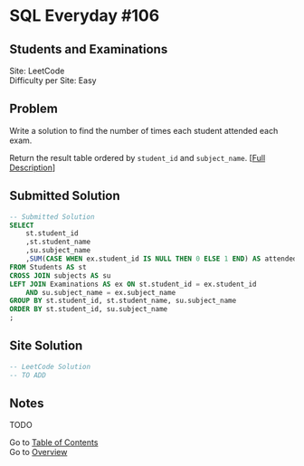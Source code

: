 # SQL Everyday \#106

## Students and Examinations

Site: LeetCode\
Difficulty per Site: Easy

## Problem

Write a solution to find the number of times each student attended each exam.

Return the result table ordered by `student_id` and `subject_name`. [[Full Description](https://leetcode.com/problems/students-and-examinations/description/)]

## Submitted Solution

```sql
-- Submitted Solution
SELECT
    st.student_id
    ,st.student_name
    ,su.subject_name
    ,SUM(CASE WHEN ex.student_id IS NULL THEN 0 ELSE 1 END) AS attended_exams
FROM Students AS st
CROSS JOIN subjects AS su
LEFT JOIN Examinations AS ex ON st.student_id = ex.student_id
    AND su.subject_name = ex.subject_name
GROUP BY st.student_id, st.student_name, su.subject_name
ORDER BY st.student_id, su.subject_name
;
```

## Site Solution

```sql
-- LeetCode Solution 
-- TO ADD
```

## Notes

TODO

Go to [Table of Contents](/README.md#contents)\
Go to [Overview](/README.md)
